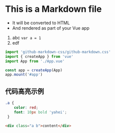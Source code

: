 # This is a Markdown file

- It will be converted to HTML
- And rendered as part of your Vue app

1. abc `var a = 1`
2. edf


```js
import 'github-markdown-css/github-markdown.css'
import { createApp } from 'vue'
import App from './App.vue'

const app = createApp(App)
app.mount('#app')
```

## 代码高亮示例

```css
.a { 
    color: red;
    font: 10px bold 'yahei';
 }
```

```html
<div class="a b">content</div>
```

